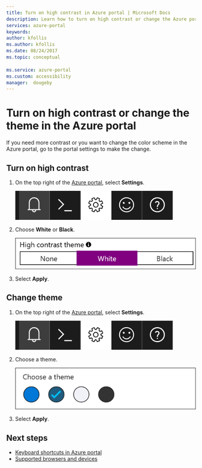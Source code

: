 ```yaml
---
title: Turn on high contrast in Azure portal | Microsoft Docs 
description: Learn how to turn on high contrast or change the Azure portal theme.
services: azure-portal
keywords: 
author: kfollis
ms.author: kfollis
ms.date: 08/24/2017
ms.topic: conceptual

ms.service: azure-portal
ms.custom: accessibility
manager:  dougeby
---
```

# Turn on high contrast or change the theme in the Azure portal
If you need more contrast or you want to change the color scheme in the Azure portal, go to the portal settings to make the change. 

## Turn on high contrast
1. On the top right of the [Azure portal](https://portal.azure.com), select **Settings**. 

    ![Screenshot that shows the portal settings gear icon in the Azure portal](./media/azure-portal-change-theme-high-contrast/azure-portal-settings-icon.png)
1. Choose **White** or **Black**.

    ![Screenshot that shows high contrast options in the Azure portal settings](./media/azure-portal-change-theme-high-contrast/azure-portal-highcontrast-options.png)
1. Select **Apply**.

## Change theme
1. On the top right of the [Azure portal](https://portal.azure.com), select **Settings**.

    ![Screenshot that shows the portal settings gear icon in the Azure portal](./media/azure-portal-change-theme-high-contrast/azure-portal-settings-icon.png)
1. Choose a theme.

    ![Screenshot that shows the theme options in the Azure portal settings](./media/azure-portal-change-theme-high-contrast/azure-portal-theme-options.png)
1. Select **Apply**.

## Next steps
- [Keyboard shortcuts in Azure portal](azure-portal-keyboard-shortcuts.md)
- [Supported browsers and devices](../azure-preview-portal-supported-browsers-devices.md)
